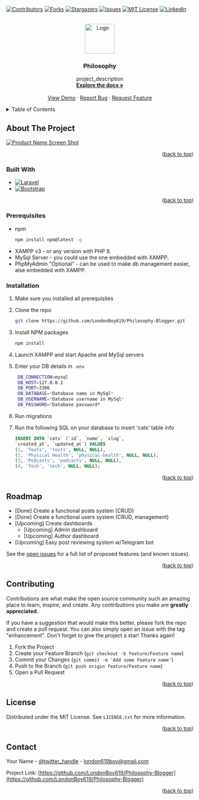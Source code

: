 
<a name="readme-top"></a>

[![Contributors][contributors-shield]][contributors-url]
[![Forks][forks-shield]][forks-url]
[![Stargazers][stars-shield]][stars-url]
[![Issues][issues-shield]][issues-url]
[![MIT License][license-shield]][license-url]
[![LinkedIn][linkedin-shield]][linkedin-url]



<!-- PROJECT LOGO -->
<br />
<div align="center">
  <a href="https://github.com/LondonBoy619/Philosophy-Blogger/public/images/logo.png">
    <img src="images/logo.png" alt="Logo" width="80" height="80">
  </a>

<h3 align="center">Philosophy</h3>

  <p align="center">
    project_description
    <br />
    <a href="https://github.com/LondonBoy619/Philosophy-Blogger"><strong>Explore the docs »</strong></a>
    <br />
    <br />
    <a href="https://github.com/LondonBoy619/Philosophy-Blogger">View Demo</a>
    ·
    <a href="https://github.com/LondonBoy619/Philosophy-Blogger/issues">Report Bug</a>
    ·
    <a href="https://github.com/LondonBoy619/Philosophy-Blogger/issues">Request Feature</a>
  </p>
</div>



<!-- TABLE OF CONTENTS -->
<details>
  <summary>Table of Contents</summary>
  <ol>
    <li>
      <a href="#about-the-project">About The Project</a>
      <ul>
        <li><a href="#built-with">Built With</a></li>
      </ul>
    </li>
    <li>
      <a href="#getting-started">Getting Started</a>
      <ul>
        <li><a href="#prerequisites">Prerequisites</a></li>
        <li><a href="#installation">Installation</a></li>
      </ul>
    </li>
    <li><a href="#usage">Usage</a></li>
    <li><a href="#roadmap">Roadmap</a></li>
    <li><a href="#contributing">Contributing</a></li>
    <li><a href="#license">License</a></li>
    <li><a href="#contact">Contact</a></li>
    <li><a href="#acknowledgments">Acknowledgments</a></li>
  </ol>
</details>



<!-- ABOUT THE PROJECT -->
## About The Project

[![Product Name Screen Shot][product-screenshot]](https://example.com)

<p align="right">(<a href="#readme-top">back to top</a>)</p>



### Built With

* [![Laravel][Laravel.com]][Laravel-url]
* [![Bootstrap][Bootstrap.com]][Bootstrap-url]

<p align="right">(<a href="#readme-top">back to top</a>)</p>





### Prerequisites

* npm
  ```sh
  npm install npm@latest -g
  ```
* XAMPP v3 - or any version with PHP 8.
* MySql Server - you could use the one embedded with XAMPP.
* PhpMyAdmin "Optional" - can be used to make db management easier, alse embedded with XAMPP.

### Installation

1. Make sure you installed all prerequisites

2. Clone the repo
   ```sh
   git clone https://github.com/LondonBoy619/Philosophy-Blogger.git
   ```
3. Install NPM packages
   ```sh
   npm install
   ```
4. Launch XAMPP and start Apache and MySql servers

5. Enter your DB details in `.env`
   ```sh
    DB_CONNECTION=mysql
    DB_HOST=127.0.0.1
    DB_PORT=3306
    DB_DATABASE=*Database name in MySql*
    DB_USERNAME=*Database username in MySql*
    DB_PASSWORD=*Database password*
   ```
6. Run migrations

7. Run the following SQL on your database to insert 'cats' table info
   ```sql
   INSERT INTO `cats` (`id`, `name`, `slug`, 
   `created_at`, `updated_at`) VALUES
   (1, 'Texts', 'texts', NULL, NULL),
   (2, 'Physical Health', 'physical-health', NULL, NULL),
   (3, 'Podcasts', 'podcasts', NULL, NULL),
   (4, 'Tech', 'tech', NULL, NULL);
   ```

<p align="right">(<a href="#readme-top">back to top</a>)</p>



<!-- ROADMAP -->
## Roadmap

- [Done] Create a functional posts system (CRUD)
- [Done] Create a functional users system (CRUD, management)
- [Upcoming] Create dashboards
    - [Upcoming] Admin dashboard
    - [Upcoming] Author dashboard
- [Upcoming] Easy post reviewing system w/Telegram bot

See the [open issues](https://github.com/LondonBoy619/Philosophy-Blogger/issues) for a full list of proposed features (and known issues).

<p align="right">(<a href="#readme-top">back to top</a>)</p>



<!-- CONTRIBUTING -->
## Contributing

Contributions are what make the open source community such an amazing place to learn, inspire, and create. Any contributions you make are **greatly appreciated**.

If you have a suggestion that would make this better, please fork the repo and create a pull request. You can also simply open an issue with the tag "enhancement".
Don't forget to give the project a star! Thanks again!

1. Fork the Project
2. Create your Feature Branch (`git checkout -b feature/Feature name`)
3. Commit your Changes (`git commit -m 'Add some Feature name'`)
4. Push to the Branch (`git push origin feature/Feature name`)
5. Open a Pull Request

<p align="right">(<a href="#readme-top">back to top</a>)</p>



<!-- LICENSE -->
## License

Distributed under the MIT License. See `LICENSE.txt` for more information.

<p align="right">(<a href="#readme-top">back to top</a>)</p>



<!-- CONTACT -->
## Contact

Your Name - [@twitter_handle](https://twitter.com/twitter_handle) - london619boy@gmail.com

Project Link: [https://github.com/LondonBoy619/Philosophy-Blogger](https://github.com/LondonBoy619/Philosophy-Blogger)

<p align="right">(<a href="#readme-top">back to top</a>)</p>



<!-- MARKDOWN LINKS & IMAGES -->
[contributors-shield]: https://img.shields.io/github/contributors/LondonBoy619/Philosophy-Blogger.svg?style=for-the-badge
[contributors-url]: https://github.com/LondonBoy619/Philosophy-Blogger/graphs/contributors
[forks-shield]: https://img.shields.io/github/forks/LondonBoy619/Philosophy-Blogger.svg?style=for-the-badge
[forks-url]: https://github.com/LondonBoy619/Philosophy-Blogger/network/members
[stars-shield]: https://img.shields.io/github/stars/LondonBoy619/Philosophy-Blogger.svg?style=for-the-badge
[stars-url]: https://github.com/LondonBoy619/Philosophy-Blogger/stargazers
[issues-shield]: https://img.shields.io/github/issues/LondonBoy619/Philosophy-Blogger.svg?style=for-the-badge
[issues-url]: https://github.com/LondonBoy619/Philosophy-Blogger/issues
[license-shield]: https://img.shields.io/github/license/LondonBoy619/Philosophy-Blogger.svg?style=for-the-badge
[license-url]: https://github.com/LondonBoy619/Philosophy-Blogger/blob/master/LICENSE.txt
[linkedin-shield]: https://img.shields.io/badge/-LinkedIn-black.svg?style=for-the-badge&logo=linkedin&colorB=555
[linkedin-url]: https://linkedin.com/in/mohammed-jamal-2aaba8203/
[product-screenshot]: images/screenshot.png
[Next.js]: https://img.shields.io/badge/next.js-000000?style=for-the-badge&logo=nextdotjs&logoColor=white
[Next-url]: https://nextjs.org/
[React.js]: https://img.shields.io/badge/React-20232A?style=for-the-badge&logo=react&logoColor=61DAFB
[React-url]: https://reactjs.org/
[Vue.js]: https://img.shields.io/badge/Vue.js-35495E?style=for-the-badge&logo=vuedotjs&logoColor=4FC08D
[Vue-url]: https://vuejs.org/
[Angular.io]: https://img.shields.io/badge/Angular-DD0031?style=for-the-badge&logo=angular&logoColor=white
[Angular-url]: https://angular.io/
[Svelte.dev]: https://img.shields.io/badge/Svelte-4A4A55?style=for-the-badge&logo=svelte&logoColor=FF3E00
[Svelte-url]: https://svelte.dev/
[Laravel.com]: https://img.shields.io/badge/Laravel-FF2D20?style=for-the-badge&logo=laravel&logoColor=white
[Laravel-url]: https://laravel.com
[Bootstrap.com]: https://img.shields.io/badge/Bootstrap-563D7C?style=for-the-badge&logo=bootstrap&logoColor=white
[Bootstrap-url]: https://getbootstrap.com
[JQuery.com]: https://img.shields.io/badge/jQuery-0769AD?style=for-the-badge&logo=jquery&logoColor=white
[JQuery-url]: https://jquery.com 